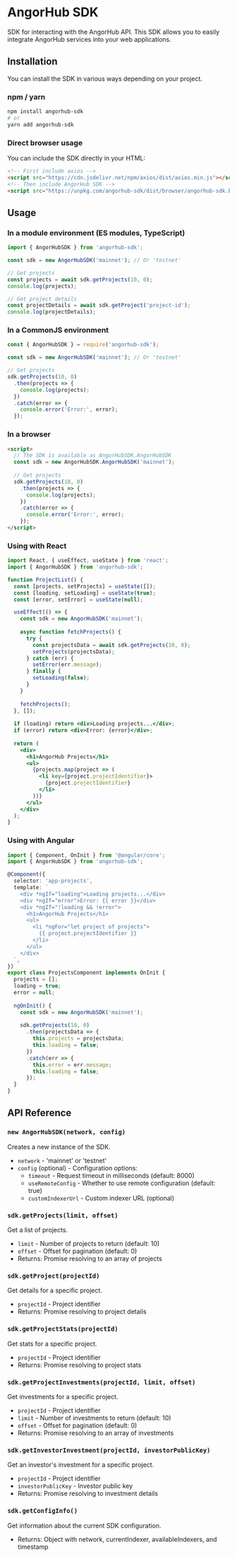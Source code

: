 # AngorHub SDK

SDK for interacting with the AngorHub API. This SDK allows you to easily integrate AngorHub services into your web applications.

## Installation

You can install the SDK in various ways depending on your project.

### npm / yarn

```bash
npm install angorhub-sdk
# or
yarn add angorhub-sdk
```

### Direct browser usage

You can include the SDK directly in your HTML:

```html
<!-- First include axios -->
<script src="https://cdn.jsdelivr.net/npm/axios/dist/axios.min.js"></script>
<!-- Then include AngorHub SDK -->
<script src="https://unpkg.com/angorhub-sdk/dist/browser/angorhub-sdk.bundle.js"></script>
```

## Usage

### In a module environment (ES modules, TypeScript)

```typescript
import { AngorHubSDK } from 'angorhub-sdk';

const sdk = new AngorHubSDK('mainnet'); // Or 'testnet'

// Get projects
const projects = await sdk.getProjects(10, 0);
console.log(projects);

// Get project details
const projectDetails = await sdk.getProject('project-id');
console.log(projectDetails);
```

### In a CommonJS environment

```javascript
const { AngorHubSDK } = require('angorhub-sdk');

const sdk = new AngorHubSDK('mainnet'); // Or 'testnet'

// Get projects
sdk.getProjects(10, 0)
  .then(projects => {
    console.log(projects);
  })
  .catch(error => {
    console.error('Error:', error);
  });
```

### In a browser

```html
<script>
  // The SDK is available as AngorHubSDK.AngorHubSDK
  const sdk = new AngorHubSDK.AngorHubSDK('mainnet');
  
  // Get projects
  sdk.getProjects(10, 0)
    .then(projects => {
      console.log(projects);
    })
    .catch(error => {
      console.error('Error:', error);
    });
</script>
```

### Using with React

```jsx
import React, { useEffect, useState } from 'react';
import { AngorHubSDK } from 'angorhub-sdk';

function ProjectList() {
  const [projects, setProjects] = useState([]);
  const [loading, setLoading] = useState(true);
  const [error, setError] = useState(null);

  useEffect(() => {
    const sdk = new AngorHubSDK('mainnet');
    
    async function fetchProjects() {
      try {
        const projectsData = await sdk.getProjects(10, 0);
        setProjects(projectsData);
      } catch (err) {
        setError(err.message);
      } finally {
        setLoading(false);
      }
    }
    
    fetchProjects();
  }, []);
  
  if (loading) return <div>Loading projects...</div>;
  if (error) return <div>Error: {error}</div>;
  
  return (
    <div>
      <h1>AngorHub Projects</h1>
      <ul>
        {projects.map(project => (
          <li key={project.projectIdentifier}>
            {project.projectIdentifier}
          </li>
        ))}
      </ul>
    </div>
  );
}
```

### Using with Angular

```typescript
import { Component, OnInit } from '@angular/core';
import { AngorHubSDK } from 'angorhub-sdk';

@Component({
  selector: 'app-projects',
  template: `
    <div *ngIf="loading">Loading projects...</div>
    <div *ngIf="error">Error: {{ error }}</div>
    <div *ngIf="!loading && !error">
      <h1>AngorHub Projects</h1>
      <ul>
        <li *ngFor="let project of projects">
          {{ project.projectIdentifier }}
        </li>
      </ul>
    </div>
  `,
})
export class ProjectsComponent implements OnInit {
  projects = [];
  loading = true;
  error = null;
  
  ngOnInit() {
    const sdk = new AngorHubSDK('mainnet');
    
    sdk.getProjects(10, 0)
      .then(projectsData => {
        this.projects = projectsData;
        this.loading = false;
      })
      .catch(err => {
        this.error = err.message;
        this.loading = false;
      });
  }
}
```

## API Reference

### `new AngorHubSDK(network, config)`

Creates a new instance of the SDK.

- `network` - 'mainnet' or 'testnet'
- `config` (optional) - Configuration options:
  - `timeout` - Request timeout in milliseconds (default: 8000)
  - `useRemoteConfig` - Whether to use remote configuration (default: true)
  - `customIndexerUrl` - Custom indexer URL (optional)

### `sdk.getProjects(limit, offset)`

Get a list of projects.

- `limit` - Number of projects to return (default: 10)
- `offset` - Offset for pagination (default: 0)
- Returns: Promise resolving to an array of projects

### `sdk.getProject(projectId)`

Get details for a specific project.

- `projectId` - Project identifier
- Returns: Promise resolving to project details

### `sdk.getProjectStats(projectId)`

Get stats for a specific project.

- `projectId` - Project identifier
- Returns: Promise resolving to project stats

### `sdk.getProjectInvestments(projectId, limit, offset)`

Get investments for a specific project.

- `projectId` - Project identifier
- `limit` - Number of investments to return (default: 10)
- `offset` - Offset for pagination (default: 0)
- Returns: Promise resolving to an array of investments

### `sdk.getInvestorInvestment(projectId, investorPublicKey)`

Get an investor's investment for a specific project.

- `projectId` - Project identifier
- `investorPublicKey` - Investor public key
- Returns: Promise resolving to investment details

### `sdk.getConfigInfo()`

Get information about the current SDK configuration.

- Returns: Object with network, currentIndexer, availableIndexers, and timestamp
